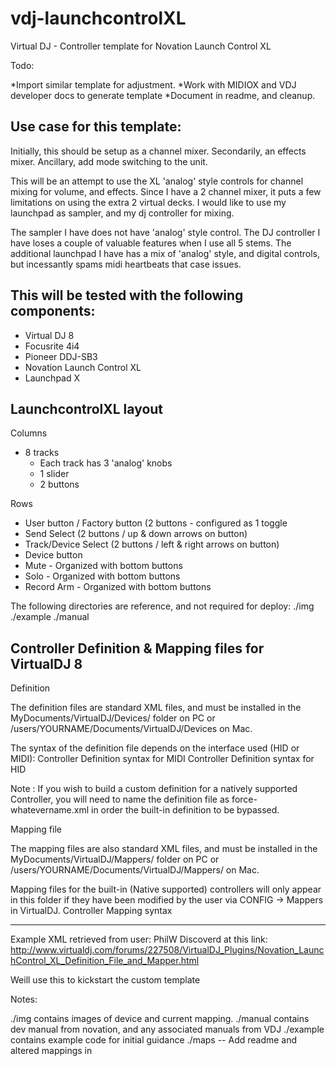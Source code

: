 # vdj-launchcontrolXL
Virtual DJ - Controller template for Novation Launch Control XL

Todo:

*Import similar template for adjustment.
*Work with MIDIOX and VDJ developer docs to generate template
*Document in readme, and cleanup.

Use case for this template:
------------------------------------------------------
Initially, this should be setup as a channel mixer.
Secondarily, an effects mixer.
Ancillary, add mode switching to the unit.

This will be an attempt to use the XL 'analog' style controls for channel mixing for volume, and effects.
Since I have a 2 channel mixer, it puts a few limitations on using the extra 2 virtual decks.
I would like to use my launchpad as sampler, and my dj controller for mixing.

The sampler I have does not have 'analog' style control.
The DJ controller I have loses a couple of valuable features when I use all 5 stems.
The additional launchpad I have has a mix of 'analog' style, and digital controls, but incessantly spams midi heartbeats that case issues.


This will be tested with the following components:
------------------------------------------------------
- Virtual DJ 8
- Focusrite 4i4
- Pioneer DDJ-SB3
- Novation Launch Control XL
- Launchpad X


LaunchcontrolXL layout
------------------------------------------------------

Columns
- 8 tracks
    - Each track has 3 'analog' knobs
    - 1 slider
	- 2 buttons

Rows
- User button / Factory button (2 buttons - configured as 1 toggle
- Send Select (2 buttons / up & down arrows on button)
- Track/Device Select (2 buttons / left & right arrows on button)
- Device button
- Mute - Organized with bottom buttons
- Solo - Organized with bottom buttons
- Record Arm - Organized with bottom buttons



The following directories are reference, and not required for deploy:
./img
./example
./manual



Controller Definition & Mapping files for VirtualDJ 8
------------------------------------------------------------------------------------------------------------
Definition

The definition files are standard XML files, and must be installed in the MyDocuments/VirtualDJ/Devices/ folder on PC or /users/YOURNAME/Documents/VirtualDJ/Devices on Mac.

The syntax of the definition file depends on the interface used (HID or MIDI):
Controller Definition syntax for MIDI
Controller Definition syntax for HID


Note : If you wish to build a custom definition for a natively supported Controller, you will need to name the definition file as force-whatevername.xml in order the built-in definition to be bypassed.


Mapping file

The mapping files are also standard XML files, and must be installed in the MyDocuments/VirtualDJ/Mappers/ folder on PC or /users/YOURNAME/Documents/VirtualDJ/Mappers/ on Mac.

Mapping files for the built-in (Native supported) controllers will only appear in this folder if they have been modified by the user via CONFIG -> Mappers in VirtualDJ.
Controller Mapping syntax

------------------------------------------------------------------------------------------------------------


Example XML retrieved from user: PhilW
Discoverd at this link:
http://www.virtualdj.com/forums/227508/VirtualDJ_Plugins/Novation_LaunchControl_XL_Definition_File_and_Mapper.html

Weill use this to kickstart the custom template



Notes:

./img contains images of device and current mapping.
./manual contains dev manual from novation, and any associated manuals from VDJ
./example contains example code for initial guidance
./maps -- Add readme and altered mappings in



